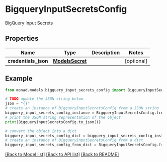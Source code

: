 # BigqueryInputSecretsConfig

BigQuery Input Secrets

## Properties

Name | Type | Description | Notes
------------ | ------------- | ------------- | -------------
**credentials_json** | [**ModelsSecret**](ModelsSecret.md) |  | [optional] 

## Example

```python
from monad.models.bigquery_input_secrets_config import BigqueryInputSecretsConfig

# TODO update the JSON string below
json = "{}"
# create an instance of BigqueryInputSecretsConfig from a JSON string
bigquery_input_secrets_config_instance = BigqueryInputSecretsConfig.from_json(json)
# print the JSON string representation of the object
print(BigqueryInputSecretsConfig.to_json())

# convert the object into a dict
bigquery_input_secrets_config_dict = bigquery_input_secrets_config_instance.to_dict()
# create an instance of BigqueryInputSecretsConfig from a dict
bigquery_input_secrets_config_from_dict = BigqueryInputSecretsConfig.from_dict(bigquery_input_secrets_config_dict)
```
[[Back to Model list]](../README.md#documentation-for-models) [[Back to API list]](../README.md#documentation-for-api-endpoints) [[Back to README]](../README.md)


